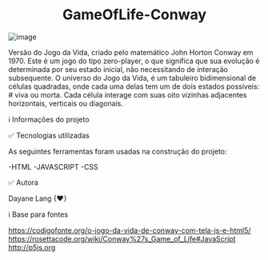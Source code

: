 <h1 align="center">GameOfLife-Conway</h1>

![image](https://user-images.githubusercontent.com/77943169/134582134-b37d8253-9fe4-4eed-a034-e4553f522d61.png)


Versão do Jogo da Vida, criado pelo matemático John Horton Conway em 1970. Este é um jogo do tipo zero-player, o que significa que sua evolução é determinada por seu estado inicial, não necessitando de interação subsequente. O universo do Jogo da Vida, é um tabuleiro bidimensional de células quadradas, onde cada uma delas tem um de dois estados possíveis: # viva ou morta. Cada célula interage com suas oito vizinhas adjacentes horizontais, verticais ou diagonais. 

ℹ️ Informações do projeto

✅ Tecnologias utilizadas

As seguintes ferramentas foram usadas na construção do projeto:

  -HTML
  -JAVASCRIPT
  -CSS
  
✅ Autora

Dayane Lang {♥}
 
ℹ️ Base para fontes
  
  https://codigofonte.org/o-jogo-da-vida-de-conway-com-tela-js-e-html5/
  https://rosettacode.org/wiki/Conway%27s_Game_of_Life#JavaScript
  http://p5js.org
